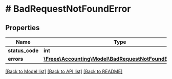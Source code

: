 # # BadRequestNotFoundError

## Properties

Name | Type | Description | Notes
------------ | ------------- | ------------- | -------------
**status_code** | **int** |  | [optional]
**errors** | [**\Freee\Accounting\Model\BadRequestNotFoundErrorErrors[]**](BadRequestNotFoundErrorErrors.md) |  | [optional]

[[Back to Model list]](../../README.md#models) [[Back to API list]](../../README.md#endpoints) [[Back to README]](../../README.md)
